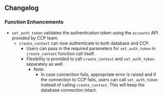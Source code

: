 ## Changelog

### Function Enhancements
- `set_auth_token` validates the authentication token using the `accounts` API provided by CCP team.
  - `create_context` can now authenticate to both database and CCP. 
    - Users can pass in the required parameters for `set_auth_token` in `create_context` function call itself.
    - Flexibility is provided to call `create_context` and `set_auth_token` separately as well. 
      - Note:
        - In case connection fails, appropriate error is raised and if the connection to CCP fails, 
          users can call `set_auth_token` instead of calling `create_context`.
          This will keep the database connection intact.